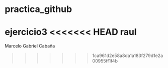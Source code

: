 # practica_github
ejercicio3
<<<<<<< HEAD
raul
=======

Marcelo Gabriel Cabaña
>>>>>>> 1ca961d2e58a8da1a183f279d1e2a00955ff1f4b
